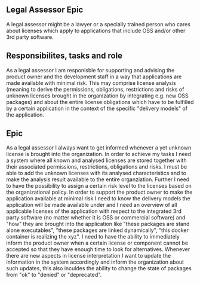 ## Legal Assessor Epic
A legal assessor might be a lawyer or a specially trained person who cares about licenses which apply to applications that include OSS and/or other 3rd party software.

## Responsibilites, tasks and role 
As a legal assessor I am responisble for supporting and advising the product owner and the development staff in a way that applications are made available with minimal risk. This may comprise license analysis (meaning to derive the permissions, obligations, restrictions and risks of unknown licenses brought in the organization by integrating e.g. new OSS packages) and about the entire license obligations which have to be fulfilled by a certain application in the context of the specific "delivery models" of the application.

## Epic

As a legal assessor I always want to get informed whenever a yet unknown license is brought into the organization. In order to achieve my tasks I need a system where all known and analysed licenses are stored together with their associated permissions, restrictions, obligations and risks. I must be able to add the unknown licenses with its analysed characteristics and to make the analysis result available to the entire organziation. Further I need to have the possibility to assign a certain risk level to the licenses based on the organizational policy. In order to support the product owner to make the application available at minimal risk I need to know the delivery models the application will be made available under and I need an overview of all applicable licenses of the application with respect to the integrated 3rd party software (no matter whether it is OSS or commercial software) and "how" they are brought into the application like "these packages are stand alone executables", "these packages are linked dynamically", "this docker container is realizing the xyz". I need to have the ability to immediately inform the product owner when a certain license or component cannot be accepted so that they have enough time to look for alternatives. Whenever there are new aspects in license interpretation I want to update the information in the system accordingly and inform the organization about such updates, this also inculdes the ability to change the state of packages from "ok" to "denied" or "deprecated".

